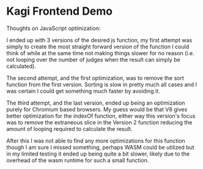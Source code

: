 # Kagi Frontend Demo

Thoughts on JavaScript optimization:

I ended up with 3 versions of the desired js function, my first attempt was simply to create the most straight forward version of the function I could think of while at the same time not making things slower for no reason (i.e. not looping over the number of judges when the result can simply be calculated).

The second attempt, and the first optimization, was to remove the sort function from the first version. Sorting is slow in pretty much all cases and I was certain I could get something much faster by avoiding it.

The third attempt, and the last version, ended up being an optimization purely for Chromium based browsers. My guess would be that V8 gives better optimization for the indexOf function, either way this version's focus was to remove the extraneous slice in the Version 2 function reducing the amount of looping required to calculate the result.

After this I was not able to find any more optimizations for this function though I am sure I missed something, perhaps WASM could be utilized but in my limited testing it ended up being quite a bit slower, likely due to the overhead of the wasm runtime for such a small function.
